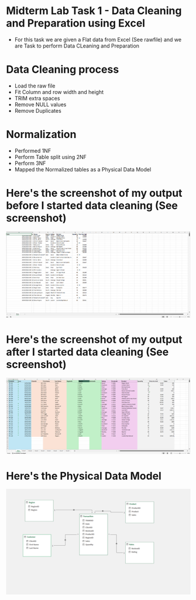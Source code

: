 # Midterm Lab Task 1 - Data Cleaning and Preparation using Excel
* For this task we are given a Flat data from Excel (See rawfile) and we are Task to perform Data CLeaning and Preparation 
# Data Cleaning process
* Load the raw file
* Fit Column and row width and height
* TRIM extra spaces
* Remove NULL values
* Remove Duplicates
# Normalization
* Performed 1NF
* Perform Table split using 2NF
* Perform 3NF
* Mapped the Normalized tables as a Physical Data Model
# Here's the screenshot of my output before I started data cleaning (See screenshot)
![Sample Output](image/UNCLEANEDdata.png)

# Here's the screenshot of my output after I started data cleaning (See screenshot)
![Sample Output](image/CLEANEDdata.png)

# Here's the Physical Data Model
![Sample Output](image/Relationship%20Data%20Model.png)
